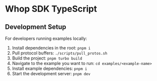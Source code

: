 # Whop SDK TypeScript

## Development Setup

For developers running examples locally:

1. Install dependencies in the root: `pnpm i`
2. Pull protocol buffers: `./scripts/pull_protos.sh`
3. Build the project: `pnpm turbo build`
4. Navigate to the example you want to run: `cd examples/<example-name>`
5. Install example dependencies: `pnpm i`
6. Start the development server: `pnpm dev`
